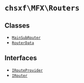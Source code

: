# `chsxf\MFX\Routers`

## Classes

 - [`MainSubRouter`](API-Routers-MainSubRouter)
 - [`RouterData`](API-Routers-RouterData)

## Interfaces

 - [`IRouteProvider`](API-Routers-IRouteProvider)
 - [`IRouter`](API-Routers-IRouter)

